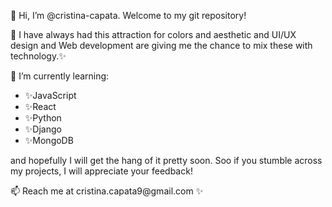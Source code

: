 👋 Hi, I’m @cristina-capata. Welcome to my git repository! <br>

👀 I have always had this attraction for colors and aesthetic and UI/UX design and Web development are giving me the chance to mix these with technology.✨ <br>
<p>🌱 I’m currently learning: <br><ul>
<li>✨JavaScript </li>
<li>✨React </li>
<li>✨Python </li>
<li>✨Django </li>
<li>✨MongoDB </li></ul>
and hopefully I will get the hang of it pretty soon. Soo if you stumble across my projects, I will appreciate your feedback! </p>
📫 Reach me at cristina.capata9@gmail.com ✨

<!---
cristina-capata/cristina-capata is a ✨ special ✨ repository because its `README.md` (this file) appears on your GitHub profile.
You can click the Preview link to take a look at your changes.
--->

